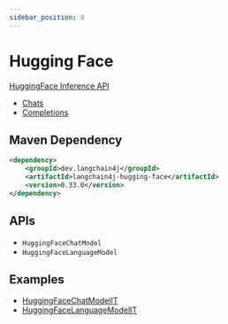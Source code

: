 ```yaml
---
sidebar_position: 8
---
```


# Hugging Face

[HuggingFace Inference API](https://huggingface.co/docs/api-inference/index)

- [Chats](https://huggingface.co/docs/api-inference/detailed_parameters#text-generation-task)
- [Completions](https://huggingface.co/docs/api-inference/detailed_parameters#text-generation-task)


## Maven Dependency

```xml
<dependency>
    <groupId>dev.langchain4j</groupId>
    <artifactId>langchain4j-hugging-face</artifactId>
    <version>0.33.0</version>
</dependency>
```

## APIs

- `HuggingFaceChatModel`
- `HuggingFaceLanguageModel`


## Examples

- [HuggingFaceChatModelIT](https://github.com/langchain4j/langchain4j/blob/main/langchain4j-hugging-face/src/test/java/dev/langchain4j/model/huggingface/HuggingFaceChatModelIT.java)
- [HuggingFaceLanguageModelIT](https://github.com/langchain4j/langchain4j/blob/main/langchain4j-hugging-face/src/test/java/dev/langchain4j/model/huggingface/HuggingFaceLanguageModelIT.java)

